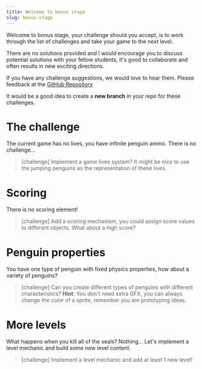 ```yaml
---
title: Welcome to bonus stage
slug: bonus-stage
---
```


Welcome to bonus stage, your challenge should you accept, is to work through the list of challenges and take your game to the next level.

There are no solutions provided and I would encourage you to discuss potential solutions with your fellow students, it's good to collaborate and often results in new exciting directions.

If you have any challenge suggestions, we would love to hear them.  Please feedback at the [GitHub Repository](https://github.com/MakeSchool-Tutorials/Peeved-Penguins-SpriteKit-Swift)

It would be a good idea to create a **new branch** in your repo for these challenges.

# The challenge

The current game has no lives, you have infinite penguin ammo. There is no challenge...

> [challenge]
> Implement a game lives system? It might be nice to use the jumping penguins as the representation of these lives.

# Scoring

There is no scoring element!

> [challenge]
> Add a scoring mechanism, you could assign score values to different objects. What about a high score?

# Penguin properties

You have one type of penguin with fixed physics properties, how about a variety of penguins?

> [challenge]
> Can you create different types of penguins with different characteristics?
> **Hint**: You don't need extra GFX, you can always change the color of a sprite, remember you are prototyping ideas.

# More levels

What happens when you kill all of the seals? Nothing... Let's implement a level mechanic and build some new level content.

> [challenge]
> Implement a level mechanic and add at least 1 new level!

